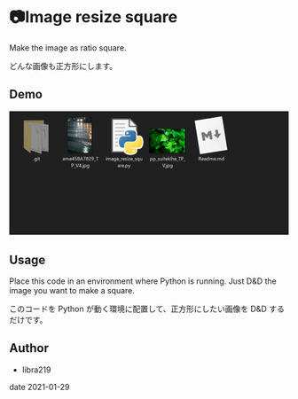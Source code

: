 # 📷Image resize square

Make the image as ratio square.

どんな画像も正方形にします。

## Demo

![demo](./demo.gif)

## Usage

Place this code in an environment where Python is running.
Just D&D the image you want to make a square.

このコードを Python が動く環境に配置して、正方形にしたい画像を D&D するだけです。

## Author

- libra219

date 2021-01-29

